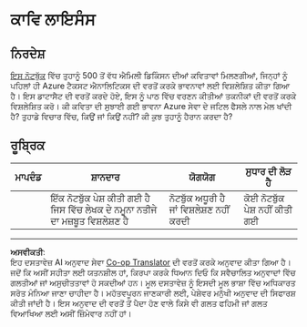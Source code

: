 <!--
CO_OP_TRANSLATOR_METADATA:
{
  "original_hash": "9d2a734deb904caff310d1a999c6bd7a",
  "translation_date": "2025-08-29T18:37:00+00:00",
  "source_file": "6-NLP/3-Translation-Sentiment/assignment.md",
  "language_code": "pa"
}
-->
# ਕਾਵਿ ਲਾਇਸੰਸ

## ਨਿਰਦੇਸ਼

[ਇਸ ਨੋਟਬੁੱਕ](https://www.kaggle.com/jenlooper/emily-dickinson-word-frequency) ਵਿੱਚ ਤੁਹਾਨੂੰ 500 ਤੋਂ ਵੱਧ ਐਮਿਲੀ ਡਿਕਿੰਸਨ ਦੀਆਂ ਕਵਿਤਾਵਾਂ ਮਿਲਣਗੀਆਂ, ਜਿਨ੍ਹਾਂ ਨੂੰ ਪਹਿਲਾਂ ਹੀ Azure ਟੈਕਸਟ ਐਨਾਲਿਟਿਕਸ ਦੀ ਵਰਤੋਂ ਕਰਕੇ ਭਾਵਨਾਵਾਂ ਲਈ ਵਿਸ਼ਲੇਸ਼ਿਤ ਕੀਤਾ ਗਿਆ ਹੈ। ਇਸ ਡਾਟਾਸੈਟ ਦੀ ਵਰਤੋਂ ਕਰਦੇ ਹੋਏ, ਇਸ ਨੂੰ ਪਾਠ ਵਿੱਚ ਵਰਣਨ ਕੀਤੀਆਂ ਤਕਨੀਕਾਂ ਦੀ ਵਰਤੋਂ ਕਰਕੇ ਵਿਸ਼ਲੇਸ਼ਿਤ ਕਰੋ। ਕੀ ਕਵਿਤਾ ਦੀ ਸੁਝਾਈ ਗਈ ਭਾਵਨਾ Azure ਸੇਵਾ ਦੇ ਜਟਿਲ ਫੈਸਲੇ ਨਾਲ ਮੇਲ ਖਾਂਦੀ ਹੈ? ਤੁਹਾਡੇ ਵਿਚਾਰ ਵਿੱਚ, ਕਿਉਂ ਜਾਂ ਕਿਉਂ ਨਹੀਂ? ਕੀ ਕੁਝ ਤੁਹਾਨੂੰ ਹੈਰਾਨ ਕਰਦਾ ਹੈ?

## ਰੂਬ੍ਰਿਕ

| ਮਾਪਦੰਡ | ਸ਼ਾਨਦਾਰ                                                                  | ਯੋਗਯੋਗ                                                | ਸੁਧਾਰ ਦੀ ਲੋੜ ਹੈ        |
| -------- | -------------------------------------------------------------------------- | ------------------------------------------------------- | ------------------------ |
|          | ਇੱਕ ਨੋਟਬੁੱਕ ਪੇਸ਼ ਕੀਤੀ ਗਈ ਹੈ ਜਿਸ ਵਿੱਚ ਲੇਖਕ ਦੇ ਨਮੂਨਾ ਨਤੀਜੇ ਦਾ ਮਜ਼ਬੂਤ ਵਿਸ਼ਲੇਸ਼ਣ ਹੈ | ਨੋਟਬੁੱਕ ਅਧੂਰੀ ਹੈ ਜਾਂ ਵਿਸ਼ਲੇਸ਼ਣ ਨਹੀਂ ਕਰਦੀ                | ਕੋਈ ਨੋਟਬੁੱਕ ਪੇਸ਼ ਨਹੀਂ ਕੀਤੀ ਗਈ |

---

**ਅਸਵੀਕਤੀ**:  
ਇਹ ਦਸਤਾਵੇਜ਼ AI ਅਨੁਵਾਦ ਸੇਵਾ [Co-op Translator](https://github.com/Azure/co-op-translator) ਦੀ ਵਰਤੋਂ ਕਰਕੇ ਅਨੁਵਾਦ ਕੀਤਾ ਗਿਆ ਹੈ। ਜਦੋਂ ਕਿ ਅਸੀਂ ਸਹੀਤਾ ਲਈ ਯਤਨਸ਼ੀਲ ਹਾਂ, ਕਿਰਪਾ ਕਰਕੇ ਧਿਆਨ ਦਿਓ ਕਿ ਸਵੈਚਾਲਿਤ ਅਨੁਵਾਦਾਂ ਵਿੱਚ ਗਲਤੀਆਂ ਜਾਂ ਅਸੁਚੀਤਤਾਵਾਂ ਹੋ ਸਕਦੀਆਂ ਹਨ। ਮੂਲ ਦਸਤਾਵੇਜ਼ ਨੂੰ ਇਸਦੀ ਮੂਲ ਭਾਸ਼ਾ ਵਿੱਚ ਅਧਿਕਾਰਤ ਸਰੋਤ ਮੰਨਿਆ ਜਾਣਾ ਚਾਹੀਦਾ ਹੈ। ਮਹੱਤਵਪੂਰਨ ਜਾਣਕਾਰੀ ਲਈ, ਪੇਸ਼ੇਵਰ ਮਨੁੱਖੀ ਅਨੁਵਾਦ ਦੀ ਸਿਫਾਰਸ਼ ਕੀਤੀ ਜਾਂਦੀ ਹੈ। ਇਸ ਅਨੁਵਾਦ ਦੀ ਵਰਤੋਂ ਤੋਂ ਪੈਦਾ ਹੋਣ ਵਾਲੇ ਕਿਸੇ ਵੀ ਗਲਤ ਫਹਿਮੀ ਜਾਂ ਗਲਤ ਵਿਆਖਿਆ ਲਈ ਅਸੀਂ ਜ਼ਿੰਮੇਵਾਰ ਨਹੀਂ ਹਾਂ।